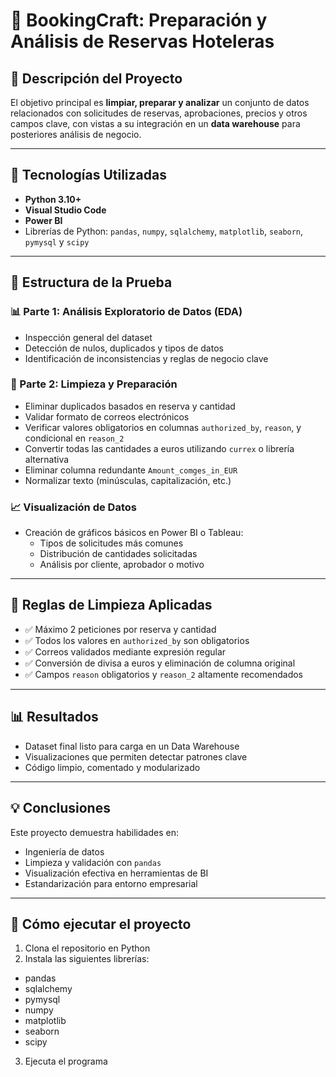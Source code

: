 # 🏨 BookingCraft: Preparación y Análisis de Reservas Hoteleras

## 📌 Descripción del Proyecto

El objetivo principal es **limpiar, preparar y analizar** un conjunto de datos relacionados con solicitudes de reservas, aprobaciones, precios y otros campos clave, con vistas a su integración en un **data warehouse** para posteriores análisis de negocio.

---

## 🧰 Tecnologías Utilizadas

- **Python 3.10+**
- **Visual Studio Code**
- **Power BI**
- Librerías de Python: `pandas`, `numpy`, `sqlalchemy`, `matplotlib`, `seaborn`, `pymysql` y `scipy` 

---

## 🧪 Estructura de la Prueba

### 📊 Parte 1: Análisis Exploratorio de Datos (EDA)

- Inspección general del dataset
- Detección de nulos, duplicados y tipos de datos
- Identificación de inconsistencias y reglas de negocio clave

### 🧼 Parte 2: Limpieza y Preparación

- Eliminar duplicados basados en reserva y cantidad
- Validar formato de correos electrónicos
- Verificar valores obligatorios en columnas `authorized_by`, `reason`, y condicional en `reason_2`
- Convertir todas las cantidades a euros utilizando `currex` o librería alternativa
- Eliminar columna redundante `Amount_comges_in_EUR`
- Normalizar texto (minúsculas, capitalización, etc.)

### 📈 Visualización de Datos

- Creación de gráficos básicos en Power BI o Tableau:
  - Tipos de solicitudes más comunes
  - Distribución de cantidades solicitadas
  - Análisis por cliente, aprobador o motivo

---

## 🧹 Reglas de Limpieza Aplicadas

- ✅ Máximo 2 peticiones por reserva y cantidad
- ✅ Todos los valores en `authorized_by` son obligatorios
- ✅ Correos validados mediante expresión regular
- ✅ Conversión de divisa a euros y eliminación de columna original
- ✅ Campos `reason` obligatorios y `reason_2` altamente recomendados

---

## 📊 Resultados

- Dataset final listo para carga en un Data Warehouse
- Visualizaciones que permiten detectar patrones clave
- Código limpio, comentado y modularizado

---

## 💡 Conclusiones

Este proyecto demuestra habilidades en:
- Ingeniería de datos
- Limpieza y validación con `pandas`
- Visualización efectiva en herramientas de BI
- Estandarización para entorno empresarial

---

## 🚀 Cómo ejecutar el proyecto

1. Clona el repositorio en Python
2. Instala las siguientes librerías:
 - pandas
 - sqlalchemy
 - pymysql
 - numpy
 - matplotlib
 - seaborn
 - scipy
3. Ejecuta el programa

